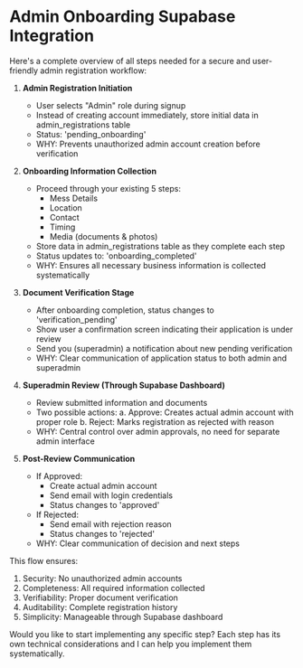 # Admin Onboarding Supabase Integration

Here's a complete overview of all steps needed for a secure and user-friendly admin registration workflow:

1. **Admin Registration Initiation**

   - User selects "Admin" role during signup
   - Instead of creating account immediately, store initial data in admin_registrations table
   - Status: 'pending_onboarding'
   - WHY: Prevents unauthorized admin account creation before verification

2. **Onboarding Information Collection**

   - Proceed through your existing 5 steps:
     - Mess Details
     - Location
     - Contact
     - Timing
     - Media (documents & photos)
   - Store data in admin_registrations table as they complete each step
   - Status updates to: 'onboarding_completed'
   - WHY: Ensures all necessary business information is collected systematically

3. **Document Verification Stage**

   - After onboarding completion, status changes to 'verification_pending'
   - Show user a confirmation screen indicating their application is under review
   - Send you (superadmin) a notification about new pending verification
   - WHY: Clear communication of application status to both admin and superadmin

4. **Superadmin Review (Through Supabase Dashboard)**

   - Review submitted information and documents
   - Two possible actions:
     a. Approve: Creates actual admin account with proper role
     b. Reject: Marks registration as rejected with reason
   - WHY: Central control over admin approvals, no need for separate admin interface

5. **Post-Review Communication**
   - If Approved:
     - Create actual admin account
     - Send email with login credentials
     - Status changes to 'approved'
   - If Rejected:
     - Send email with rejection reason
     - Status changes to 'rejected'
   - WHY: Clear communication of decision and next steps

This flow ensures:

1. Security: No unauthorized admin accounts
2. Completeness: All required information collected
3. Verifiability: Proper document verification
4. Auditability: Complete registration history
5. Simplicity: Manageable through Supabase dashboard

Would you like to start implementing any specific step? Each step has its own technical considerations and I can help you implement them systematically.
